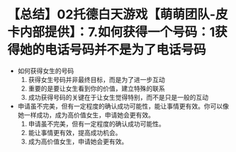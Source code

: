 # 【总结】02托德白天游戏【萌萌团队-皮卡内部提供】：7.如何获得一个号码：1获得她的电话号码并不是为了电话号码

-   如何获得女生的号码
    1.  获得女生号码并非最终目标，而是为了进一步互动
    2.  重要的是要让女生看到你的价值，建立特殊的联系
    3.  成功获得号码的关键在于让女生觉得特别，而不是只是一般的互动
-   申请虽不完美，但有一定程度的确认成功可能性，能让事情更有效。你可以像她一样成功，成为高价值女生，申请她会更有效。
    1.  申请虽不完美，但有一定程度的确认成功可能性。
    2.  能让事情更有效，提高成功机会。
    3.  成为高价值女生，申请她会更有效。